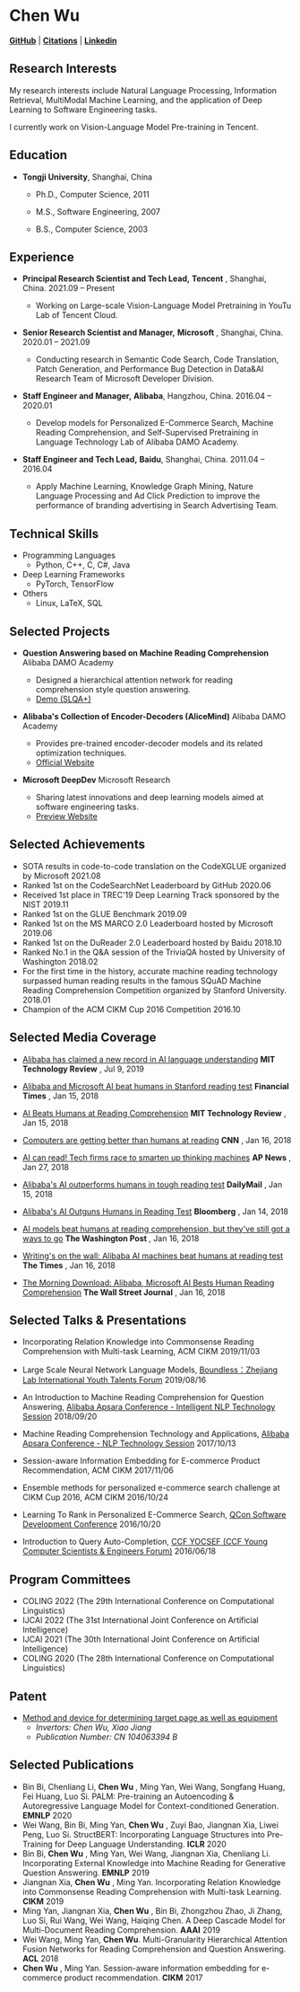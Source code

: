 # **Chen Wu**

[**GitHub**](https://github.com/overwindows) |
[**Citations**](https://scholar.google.com/citations?user=ZvGfyVUAAAAJ&amp;hl=en) |
[**Linkedin**](https://www.linkedin.com/in/chen-wu-27954a19/)

## **Research Interests**

My research interests include Natural Language Processing, Information Retrieval, MultiModal Machine Learning, and the application of Deep Learning to Software Engineering tasks.

I currently work on Vision-Language Model Pre-training in Tencent.

## **Education**

- **Tongji University**, Shanghai, China

  - Ph.D., Computer Science, 2011

  - M.S., Software Engineering, 2007

  - B.S., Computer Science, 2003

## **Experience**

- **Principal Research Scientist and Tech Lead,**   **Tencent** , Shanghai, China. 2021.09 – Present

  - Working on Large-scale Vision-Language Model Pretraining in YouTu Lab of Tencent Cloud.

- **Senior Research Scientist and Manager,**  **Microsoft** , Shanghai, China. 2020.01 – 2021.09

  - Conducting research in Semantic Code Search, Code Translation, Patch Generation, and Performance Bug Detection in Data&amp;AI Research Team of Microsoft Developer Division.

- **Staff Engineer and Manager,** **Alibaba**, Hangzhou, China. 2016.04 – 2020.01

  - Develop models for Personalized E-Commerce Search, Machine Reading Comprehension, and Self-Supervised Pretraining in Language Technology Lab of Alibaba DAMO Academy.

- **Staff Engineer and Tech Lead,** **Baidu**, Shanghai, China. 2011.04 – 2016.04

  - Apply Machine Learning, Knowledge Graph Mining, Nature Language Processing and Ad Click Prediction to improve the performance of branding advertising in Search Advertising Team.

## **Technical Skills**

- Programming Languages
  - Python, C++, C, C#, Java
- Deep Learning Frameworks
  - PyTorch, TensorFlow
- Others
  - Linux, LaTeX, SQL

## **Selected Projects**
- **Question Answering based on Machine Reading Comprehension** Alibaba DAMO Academy
  - Designed a hierarchical attention network for reading comprehension style question answering.
  - [Demo (SLQA+)](https://rajpurkar.github.io/SQuAD-explorer/explore/1.1/dev/)

- **Alibaba&#39;s Collection of Encoder-Decoders (AliceMind)** Alibaba DAMO Academy
  - Provides pre-trained encoder-decoder models and its related optimization techniques.
  - [Official Website](https://nlp.aliyun.com/portal#/alice)

- **Microsoft DeepDev** Microsoft Research
  - Sharing latest innovations and deep learning models aimed at software engineering tasks.
  - [Preview Website](https://www.microsoft.com/en-us/research/project/microsoft-deepdev/)

## **Selected Achievements**
 - SOTA results in code-to-code translation on the CodeXGLUE organized by Microsoft 2021.08
 - Ranked 1st on the CodeSearchNet Leaderboard by GitHub 2020.06
 - Received 1st place in TREC&#39;19 Deep Learning Track sponsored by the NIST 2019.11
 - Ranked 1st on the GLUE Benchmark 2019.09
 - Ranked 1st on the MS MARCO 2.0 Leaderboard hosted by Microsoft 2019.06
 - Ranked 1st on the DuReader 2.0 Leaderboard hosted by Baidu 2018.10
 - Ranked No.1 in the Q&amp;A session of the TriviaQA hosted by University of Washington 2018.02
 - For the first time in the history, accurate machine reading technology surpassed human reading results in the famous SQuAD Machine Reading Comprehension Competition organized by Stanford University. 2018.01
 - Champion of the ACM CIKM Cup 2016 Competition 2016.10

## **Selected Media Coverage**

- [Alibaba has claimed a new record in AI language understanding](https://www.technologyreview.com/2019/07/09/134266/alibaba-has-claimed-a-new-record-in-ai-language-understanding/#:~:text=An%20AI%20program%20developed%20by,at%20handling%20text%20and%20speech.)
**MIT Technology Review** , Jul 9, 2019

- [Alibaba and Microsoft AI beat humans in Stanford reading test](https://www.ft.com/content/8763219a-f9bc-11e7-9b32-d7d59aace167)
**Financial Times** , Jan 15, 2018

- [AI Beats Humans at Reading Comprehension](https://www.technologyreview.com/2018/01/15/67415/ai-beats-humans-at-reading-comprehension-but-it-still-doesnt-truly-comprehend-language/)
**MIT Technology Review** , Jan 15, 2018

- [Computers are getting better than humans at reading](https://money.cnn.com/2018/01/15/technology/reading-robot-alibaba-microsoft-stanford/index.html#:~:text=Artificial%20intelligence%20programs%20built%20by,said%20in%20a%20statement%20Monday.)
**CNN** , Jan 16, 2018

- [AI can read! Tech firms race to smarten up thinking machines](https://apnews.com/e45d6c50e7fd4acea83b422ef8e4f80c/AI-can-read!-Tech-firms-race-to-smarten-up-thinking-machines)
**AP News** , Jan 27, 2018

- [Alibaba&#39;s AI outperforms humans in tough reading test](https://www.dailymail.co.uk/sciencetech/article-5271343/The-machine-read-better-you.html) **DailyMail** , Jan 15, 2018

- [Alibaba&#39;s AI Outguns Humans in Reading Test](https://www.bloomberg.com/news/articles/2018-01-15/alibaba-s-ai-outgunned-humans-in-key-stanford-reading-test)
**Bloomberg** , Jan 14, 2018

- [AI models beat humans at reading comprehension, but they&#39;ve still got a ways to go](https://www.washingtonpost.com/business/economy/ais-ability-to-read-hailed-as-historical-milestone-but-computers-arent-quite-there/2018/01/16/04638f2e-faf6-11e7-a46b-a3614530bd87_story.html)
**The Washington Post** , Jan 16, 2018

- [Writing&#39;s on the wall: Alibaba AI machines beat humans at reading test](https://www.thetimes.co.uk/article/writing-s-on-the-wall-alibaba-ai-machines-beat-humans-at-reading-test-htnqr86h9#:~:text=The%20artificial%20intelligence%20(AI)%20responded,benchmark%20with%2082.650%20per%20cent.)
**The Times** , Jan 16, 2018

- [The Morning Download: Alibaba, Microsoft AI Bests Human Reading Comprehension](https://www.wsj.com/articles/the-morning-download-alibaba-microsoft-ai-bests-human-reading-comprehension-1516110528)
**The Wall Street Journal** , Jan 16, 2018

## **Selected Talks &amp; Presentations**

- Incorporating Relation Knowledge into Commonsense Reading Comprehension with Multi-task Learning,
ACM CIKM 2019/11/03

- Large Scale Neural Network Language Models,
[Boundless：Zhejiang Lab International Youth Talents Forum](https://www.sohu.com/a/334282445_175828) 2019/08/16

- An Introduction to Machine Reading Comprehension for Question Answering,
[Alibaba Apsara Conference - Intelligent NLP Technology Session](https://yunqi.aliyun.com/2018/hangzhou/schedule?day=2&amp;performanceId=51) 2018/09/20

- Machine Reading Comprehension Technology and Applications,
[Alibaba Apsara Conference - NLP Technology Session](https://yunqi.aliyun.com/2017/hangzhou/meeting?day=day3&amp;theme=all&amp;meeting=detail1309) 2017/10/13

- Session-aware Information Embedding for E-commerce Product Recommendation,
ACM CIKM 2017/11/06

- Ensemble methods for personalized e-commerce search challenge at CIKM Cup 2016,
ACM CIKM 2016/10/24

- Learning To Rank in Personalized E-Commerce Search,
[QCon Software Development Conference](http://2016.qconshanghai.com/speakers/202232/) 2016/10/20

- Introduction to Query Auto-Completion,
[CCF YOCSEF (CCF Young Computer Scientists &amp; Engineers Forum)](https://www.ccf.org.cn/c/2016-06-08/609579.shtml) 2016/06/18

## **Program Committees**
- COLING 2022 (The 29th International Conference on Computational Linguistics)
- IJCAI 2022 (The 31st International Joint Conference on Artificial Intelligence)
- IJCAI 2021 (The 30th International Joint Conference on Artificial Intelligence)
- COLING 2020 (The 28th International Conference on Computational Linguistics)

## **Patent**

- [Method and device for determining target page as well as equipment](https://patents.google.com/patent/CN104063394B/zh?oq=CN104063394B)
  - _Invertors: Chen Wu, Xiao Jiang_
  - _Publication Number: CN 104063394 B_

## **Selected Publications**

- Bin Bi, Chenliang Li, **Chen Wu** , Ming Yan, Wei Wang, Songfang Huang, Fei Huang, Luo Si. PALM: Pre-training an Autoencoding &amp; Autoregressive Language Model for Context-conditioned Generation. **EMNLP** 2020
- Wei Wang, Bin Bi, Ming Yan, **Chen Wu** , Zuyi Bao, Jiangnan Xia, Liwei Peng, Luo Si. StructBERT: Incorporating Language Structures into Pre-Training for Deep Language Understanding. **ICLR** 2020
- Bin Bi, **Chen Wu** , Ming Yan, Wei Wang, Jiangnan Xia, Chenliang Li. Incorporating External Knowledge into Machine Reading for Generative Question Answering. **EMNLP** 2019
- Jiangnan Xia, **Chen Wu** , Ming Yan. Incorporating Relation Knowledge into Commonsense Reading Comprehension with Multi-task Learning. **CIKM** 2019
- Ming Yan, Jiangnan Xia, **Chen Wu** , Bin Bi, Zhongzhou Zhao, Ji Zhang, Luo Si, Rui Wang, Wei Wang, Haiqing Chen. A Deep Cascade Model for Multi-Document Reading Comprehension. **AAAI** 2019
- Wei Wang, Ming Yan, **Chen Wu**. Multi-Granularity Hierarchical Attention Fusion Networks for Reading Comprehension and Question Answering. **ACL** 2018
- **Chen Wu** , Ming Yan. Session-aware information embedding for e-commerce product recommendation. **CIKM** 2017
